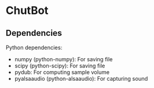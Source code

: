 # ChutBot

## Dependencies

Python dependencies:
- numpy (python-numpy): For saving file
- scipy (python-scipy): For saving file
- pydub: For computing sample volume
- pyalsaaudio (python-alsaaudio): For capturing sound
